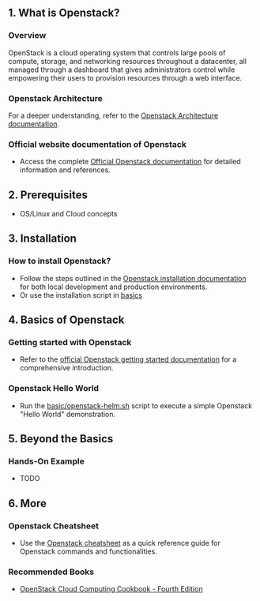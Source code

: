 ## 1. What is Openstack?

### Overview

OpenStack is a cloud operating system that controls large pools of compute, storage, and networking resources throughout a datacenter, all managed through a dashboard that gives administrators control while empowering their users to provision resources through a web interface.

### Openstack Architecture

For a deeper understanding, refer to the [Openstack Architecture documentation](https://www.openstack.org/openstack-map).

### Official website documentation of Openstack

- Access the complete [Official Openstack documentation](https://docs.openstack.org/2023.2/) for detailed information and references.

## 2. Prerequisites

- OS/Linux and Cloud concepts

## 3. Installation

### How to install Openstack?

- Follow the steps outlined in the [Openstack installation documentation](https://docs.openstack.org/2023.2/install/) for both local development and production environments.
- Or use the installation script in [basics](./basics/)

## 4. Basics of Openstack

### Getting started with Openstack

- Refer to the [official Openstack getting started documentation](https://docs.openstack.org/install-guide/get-started-with-openstack.html) for a comprehensive introduction.

### Openstack Hello World

- Run the [basic/openstack-helm.sh](./basics/openstack-helm.sh) script to execute a simple Openstack "Hello World" demonstration.

## 5. Beyond the Basics

### Hands-On Example

- TODO

## 6. More

### Openstack Cheatsheet

- Use the [Openstack cheatsheet](https://ubuntu.com/openstack/openstack-cheat-sheet) as a quick reference guide for Openstack commands and functionalities.

### Recommended Books

- [OpenStack Cloud Computing Cookbook - Fourth Edition](https://a.co/d/34FukGa)
